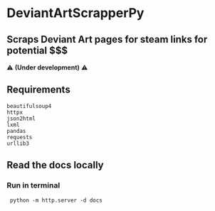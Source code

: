 # DeviantArtScrapperPy
## Scraps Deviant Art pages for steam links for potential $$$
:warning: **(Under development)** :warning:

## Requirements 

<code>beautifulsoup4</code> <br>
<code>httpx</code> <br>
<code>json2html</code> <br>
<code>lxml</code> <br>
<code>pandas</code> <br>
<code>requests</code> <br>
<code>urllib3</code> <br>

## Read the docs locally
### Run in terminal
<code> python -m http.server -d docs </code>
